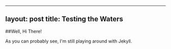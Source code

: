  ---
layout: post
title: Testing the Waters
---

##Well, Hi There!

As you can probably see, I'm still playing around with Jekyll.
